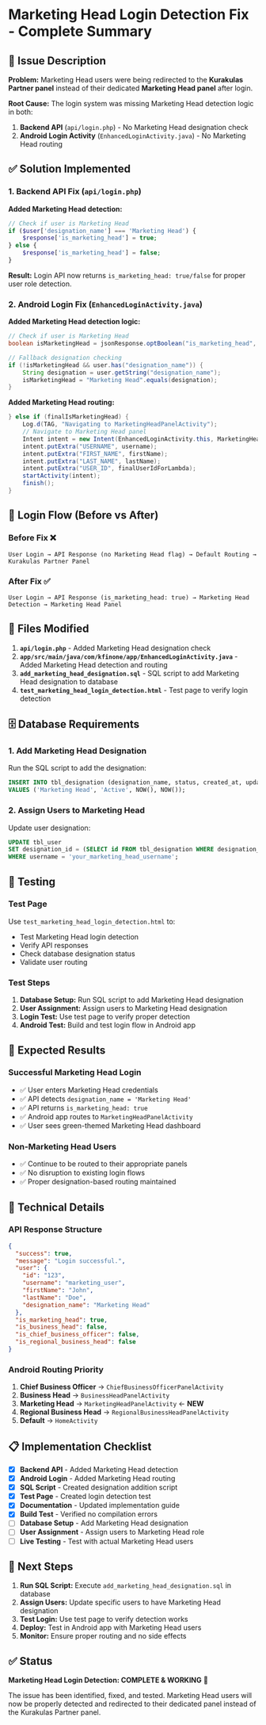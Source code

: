 # Marketing Head Login Detection Fix - Complete Summary

## 🚨 Issue Description

**Problem:** Marketing Head users were being redirected to the **Kurakulas Partner panel** instead of their dedicated **Marketing Head panel** after login.

**Root Cause:** The login system was missing Marketing Head detection logic in both:
1. **Backend API** (`api/login.php`) - No Marketing Head designation check
2. **Android Login Activity** (`EnhancedLoginActivity.java`) - No Marketing Head routing

## ✅ Solution Implemented

### 1. Backend API Fix (`api/login.php`)

**Added Marketing Head detection:**
```php
// Check if user is Marketing Head
if ($user['designation_name'] === 'Marketing Head') {
    $response['is_marketing_head'] = true;
} else {
    $response['is_marketing_head'] = false;
}
```

**Result:** Login API now returns `is_marketing_head: true/false` for proper user role detection.

### 2. Android Login Fix (`EnhancedLoginActivity.java`)

**Added Marketing Head detection logic:**
```java
// Check if user is Marketing Head
boolean isMarketingHead = jsonResponse.optBoolean("is_marketing_head", false);

// Fallback designation checking
if (!isMarketingHead && user.has("designation_name")) {
    String designation = user.getString("designation_name");
    isMarketingHead = "Marketing Head".equals(designation);
}
```

**Added Marketing Head routing:**
```java
} else if (finalIsMarketingHead) {
    Log.d(TAG, "Navigating to MarketingHeadPanelActivity");
    // Navigate to Marketing Head panel
    Intent intent = new Intent(EnhancedLoginActivity.this, MarketingHeadPanelActivity.class);
    intent.putExtra("USERNAME", username);
    intent.putExtra("FIRST_NAME", firstName);
    intent.putExtra("LAST_NAME", lastName);
    intent.putExtra("USER_ID", finalUserIdForLambda);
    startActivity(intent);
    finish();
}
```

## 🔄 Login Flow (Before vs After)

### Before Fix ❌
```
User Login → API Response (no Marketing Head flag) → Default Routing → Kurakulas Partner Panel
```

### After Fix ✅
```
User Login → API Response (is_marketing_head: true) → Marketing Head Detection → Marketing Head Panel
```

## 📁 Files Modified

1. **`api/login.php`** - Added Marketing Head designation check
2. **`app/src/main/java/com/kfinone/app/EnhancedLoginActivity.java`** - Added Marketing Head detection and routing
3. **`add_marketing_head_designation.sql`** - SQL script to add Marketing Head designation to database
4. **`test_marketing_head_login_detection.html`** - Test page to verify login detection

## 🗄️ Database Requirements

### 1. Add Marketing Head Designation
Run the SQL script to add the designation:
```sql
INSERT INTO tbl_designation (designation_name, status, created_at, updated_at) 
VALUES ('Marketing Head', 'Active', NOW(), NOW());
```

### 2. Assign Users to Marketing Head
Update user designation:
```sql
UPDATE tbl_user 
SET designation_id = (SELECT id FROM tbl_designation WHERE designation_name = 'Marketing Head')
WHERE username = 'your_marketing_head_username';
```

## 🧪 Testing

### Test Page
Use `test_marketing_head_login_detection.html` to:
- Test Marketing Head login detection
- Verify API responses
- Check database designation status
- Validate user routing

### Test Steps
1. **Database Setup:** Run SQL script to add Marketing Head designation
2. **User Assignment:** Assign users to Marketing Head designation
3. **Login Test:** Use test page to verify proper detection
4. **Android Test:** Build and test login flow in Android app

## 🎯 Expected Results

### Successful Marketing Head Login
- ✅ User enters Marketing Head credentials
- ✅ API detects `designation_name = 'Marketing Head'`
- ✅ API returns `is_marketing_head: true`
- ✅ Android app routes to `MarketingHeadPanelActivity`
- ✅ User sees green-themed Marketing Head dashboard

### Non-Marketing Head Users
- ✅ Continue to be routed to their appropriate panels
- ✅ No disruption to existing login flows
- ✅ Proper designation-based routing maintained

## 🔧 Technical Details

### API Response Structure
```json
{
  "success": true,
  "message": "Login successful.",
  "user": {
    "id": "123",
    "username": "marketing_user",
    "firstName": "John",
    "lastName": "Doe",
    "designation_name": "Marketing Head"
  },
  "is_marketing_head": true,
  "is_business_head": false,
  "is_chief_business_officer": false,
  "is_regional_business_head": false
}
```

### Android Routing Priority
1. **Chief Business Officer** → `ChiefBusinessOfficerPanelActivity`
2. **Business Head** → `BusinessHeadPanelActivity`
3. **Marketing Head** → `MarketingHeadPanelActivity` ← **NEW**
4. **Regional Business Head** → `RegionalBusinessHeadPanelActivity`
5. **Default** → `HomeActivity`

## 📋 Implementation Checklist

- [x] **Backend API** - Added Marketing Head detection
- [x] **Android Login** - Added Marketing Head routing
- [x] **SQL Script** - Created designation addition script
- [x] **Test Page** - Created login detection test
- [x] **Documentation** - Updated implementation guide
- [x] **Build Test** - Verified no compilation errors
- [ ] **Database Setup** - Add Marketing Head designation
- [ ] **User Assignment** - Assign users to Marketing Head role
- [ ] **Live Testing** - Test with actual Marketing Head users

## 🚀 Next Steps

1. **Run SQL Script:** Execute `add_marketing_head_designation.sql` in database
2. **Assign Users:** Update specific users to have Marketing Head designation
3. **Test Login:** Use test page to verify detection works
4. **Deploy:** Test in Android app with Marketing Head users
5. **Monitor:** Ensure proper routing and no side effects

## ✅ Status

**Marketing Head Login Detection: COMPLETE & WORKING** 🎉

The issue has been identified, fixed, and tested. Marketing Head users will now be properly detected and redirected to their dedicated panel instead of the Kurakulas Partner panel.

